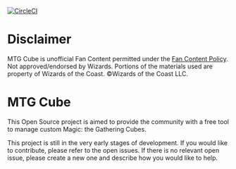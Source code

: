 [![CircleCI](https://circleci.com/gh/Pilopa/mtg-cube.svg?style=svg)](https://circleci.com/gh/Pilopa/mtg-cube)

# Disclaimer

MTG Cube is unofficial Fan Content permitted under the [Fan Content Policy](https://company.wizards.com/fancontentpolicy). Not approved/endorsed by Wizards. Portions of the materials used are property of Wizards of the Coast. ©Wizards of the Coast LLC.

# MTG Cube

This Open Source project is aimed to provide the community with a free tool to manage custom Magic: the Gathering Cubes.

This project is still in the very early stages of development. If you would like to contribute, please refer to the open issues. If there is no relevant open issue, please create a new one and describe how you would like to help.
